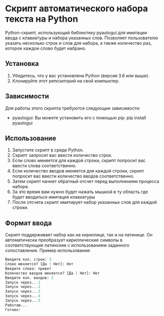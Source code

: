 # Скрипт автоматического набора текста на Python

Python-скрипт, использующий библиотеку pyautogui для имитации ввода с клавиатуры и набора указанных слов. Позволяет пользователю указать несколько строк и слов для набора, а также количество раз, которое каждое слово будет набрано.

## Установка

1. Убедитесь, что у вас установлена Python (версия 3.6 или выше).
2. Клонируйте этот репозиторий на свой компьютер.

## Зависимости

Для работы этого скрипта требуются следующие зависимости:

- pyautogui: Вы можете установить его с помощью pip:
pip install pyautogui


## Использование

1. Запустите скрипт в среде Python.
2. Скрипт запросит вас ввести количество строк.
3. Если слово меняется для каждой строки, скрипт попросит вас ввести слова соответственно.
4. Если количество вводов меняется для каждой строки, скрипт попросит вас ввести количество вводов соответственно.
5. Затем скрипт начнет обратный отсчет перед выполнением процесса набора.
6. За это время вам нужно будет нажать мышкой в ту область где будет вводиться имитация клавиатуры
7. После отсчета скрипт имитирует набор указанных слов для каждой строки.

## Формат ввода

Скрипт поддерживает набор как на кириллице, так и на латинице. Он автоматически преобразует кириллические символы в соответствующие латинские с использованием заданного сопоставления.
Пример использования:
```python
Введите кол. строк: 3
Слово меняется? [Да | Нет]: Нет
Введите слово: привет 
Количество вводов меняется? [Да | Нет]: Нет
Введите кол. вводов: 2
Запуск через...1
Запуск через...2
Запуск через...3
Запуск через...4
Запуск через...5
Работаю...
Готово!
```
